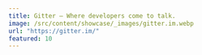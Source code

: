 ```yaml
---
title: Gitter — Where developers come to talk.
image: /src/content/showcase/_images/gitter.im.webp
url: "https://gitter.im/"
featured: 10
---
```


